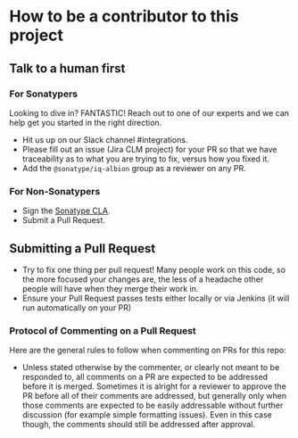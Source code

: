<!--

    Copyright (c) 2019-present Sonatype, Inc.
    This program and the accompanying materials are made available under
    the terms of the Eclipse Public License 2.0 which accompanies this
    distribution and is available at https://www.eclipse.org/legal/epl-2.0/.

-->

# How to be a contributor to this project

## Talk to a human first

### For Sonatypers

Looking to dive in? FANTASTIC! Reach out to one of our experts and we can help get you started in the right direction.

* Hit us up on our Slack channel #integrations.
* Please fill out an issue (Jira CLM project) for your PR so that we have traceability as to what you are trying to fix,
  versus how you fixed it.
* Add the `@sonatype/iq-albion` group as a reviewer on any PR.

### For Non-Sonatypers

* Sign the [Sonatype CLA](https://sonatypecla.herokuapp.com/sign-cla).
* Submit a Pull Request.

## Submitting a Pull Request

* Try to fix one thing per pull request! Many people work on this code, so the more focused your changes are, the less
  of a headache other people will have when they merge their work in.
* Ensure your Pull Request passes tests either locally or via Jenkins (it will run automatically on your PR)

### Protocol of Commenting on a Pull Request

Here are the general rules to follow when commenting on PRs for this repo:

* Unless stated otherwise by the commenter, or clearly not meant to be responded to, all comments on a PR are expected
  to be addressed before it is merged. Sometimes it is alright for a reviewer to approve the PR before all of their
  comments are addressed, but generally only when those comments are expected to be easily addressable without further
  discussion (for example simple formatting issues). Even in this case though, the comments should still be addressed
  after approval.
